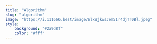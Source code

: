 ```yaml
---
title: "Algorithm"
slug: "algorithm"
image: "https://i.111666.best/image/WlxWjkwsJem51r4djTr0Bl.jpeg"
style:
    background: "#2a9d8f"
    color: "#fff"
---
```

